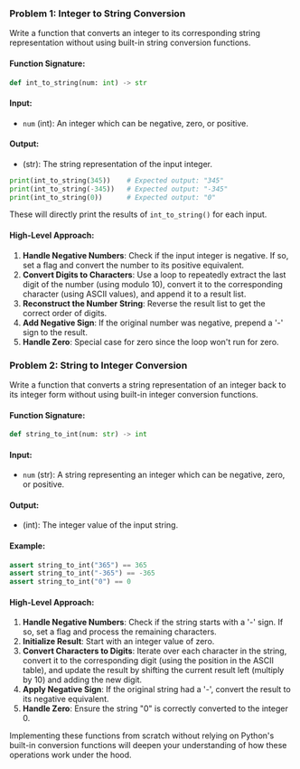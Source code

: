 ### Problem 1: Integer to String Conversion

Write a function that converts an integer to its corresponding string representation without using built-in string conversion functions.

#### Function Signature:
```python
def int_to_string(num: int) -> str
```

#### Input:
- `num` (int): An integer which can be negative, zero, or positive.

#### Output:
- (str): The string representation of the input integer.


```python
print(int_to_string(345))    # Expected output: "345"
print(int_to_string(-345))   # Expected output: "-345"
print(int_to_string(0))      # Expected output: "0"
``` 

These will directly print the results of `int_to_string()` for each input.

#### High-Level Approach:
1. **Handle Negative Numbers**: Check if the input integer is negative. If so, set a flag and convert the number to its positive equivalent.
2. **Convert Digits to Characters**: Use a loop to repeatedly extract the last digit of the number (using modulo 10), convert it to the corresponding character (using ASCII values), and append it to a result list.
3. **Reconstruct the Number String**: Reverse the result list to get the correct order of digits.
4. **Add Negative Sign**: If the original number was negative, prepend a '-' sign to the result.
5. **Handle Zero**: Special case for zero since the loop won't run for zero.

### Problem 2: String to Integer Conversion

Write a function that converts a string representation of an integer back to its integer form without using built-in integer conversion functions.

#### Function Signature:
```python
def string_to_int(num: str) -> int
```

#### Input:
- `num` (str): A string representing an integer which can be negative, zero, or positive.

#### Output:
- (int): The integer value of the input string.

#### Example:
```python
assert string_to_int("365") == 365
assert string_to_int("-365") == -365
assert string_to_int("0") == 0
```

#### High-Level Approach:
1. **Handle Negative Numbers**: Check if the string starts with a '-' sign. If so, set a flag and process the remaining characters.
2. **Initialize Result**: Start with an integer value of zero.
3. **Convert Characters to Digits**: Iterate over each character in the string, convert it to the corresponding digit (using the position in the ASCII table), and update the result by shifting the current result left (multiply by 10) and adding the new digit.
4. **Apply Negative Sign**: If the original string had a '-', convert the result to its negative equivalent.
5. **Handle Zero**: Ensure the string "0" is correctly converted to the integer 0.

Implementing these functions from scratch without relying on Python's built-in conversion functions will deepen your understanding of how these operations work under the hood.
